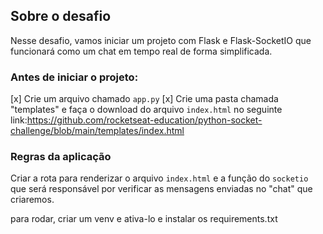 ## Sobre o desafio

Nesse desafio, vamos iniciar um projeto com Flask e Flask-SocketIO que funcionará como um chat em tempo real de forma simplificada.

### Antes de iniciar o projeto:

[x] Crie um arquivo chamado `app.py`
[x] Crie uma pasta chamada "templates" e faça o download do arquivo `index.html` no seguinte link:https://github.com/rocketseat-education/python-socket-challenge/blob/main/templates/index.html

### Regras da aplicação

Criar a rota para renderizar o arquivo `index.html` e a função do `socketio` que será responsável
por verificar as mensagens enviadas no "chat" que criaremos.

para rodar, criar um venv e ativa-lo
e instalar os requirements.txt
